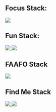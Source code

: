 ## Focus Stack:

<p align="left">
  <a href="https://karlhosking.dev/#focus">
    <img src="https://skillicons.dev/icons?i=nodejs,js,express,dotnet,git,postman,powershell,vite,vscode&perline=3&theme=dark" />
  </a>
</p>

## Fun Stack:

<span align="left">
  <a href="https://ableton.com">
    <img src="https://skillicons.dev/icons?i=ableton&theme=dark"/>
  </a>
  <a href="https://forum.gamemaker.io/index.php?members/karlstens.17662/">
    <img src="https://skillicons.dev/icons?i=gamemakerstudio&theme=dark"/>
  </a>
</span>


## FAAFO Stack

<p align="left">
  <a href="https://karlhosking.dev/#wip">
    <img src="https://skillicons.dev/icons?i=electron,vue,nuxt&perline=3&theme=dark" />
  </a>
</p>

## Find Me Stack

<p align="left">
  <a href="https://www.linkedin.com/in/karlhosking/">
    <img src="https://skillicons.dev/icons?i=linkedin&theme=dark" />
  </a> 
  <a href="[https://mastodon.social](https://mastodon.gamedev.place/@Karlstens)">
    <img src="https://skillicons.dev/icons?i=mastodon&theme=dark" />
  </a>
</p>

